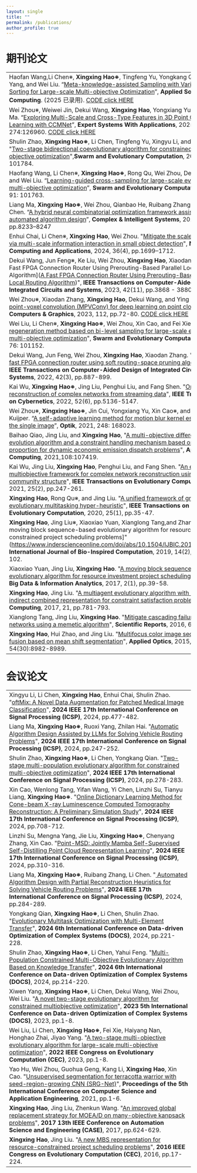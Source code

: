 ```yaml
---
layout: single
title: ""
permalink: /publications/
author_profile: true
---
```

期刊论文
===

| |
| :---- |
|Haofan Wang,Li Chen※, **Xingxing Hao※**, Tingfeng Yu, Yongkang Qian,Ruoxi Yang, and Wei Liu. “[Meta-knowledge-assisted Sampling with Variable Sorting for Large-scale Multi-objective Optimization]( )”, **Applied Soft Computing**. (2025 已录用). [CODE click HERE]( )|
|Wei Zhou※, Weiwei Jin, Dekui Wang, **Xingxing Hao**, Yongxiang Yu, Caiwen Ma. “[Exploring Multi-Scale and Cross-Type Features in 3D Point Cloud Learning with CCMNet](https://www.sciencedirect.com/science/article/pii/S0957417425005822)”, **Expert Systems With Applications**, 2025, 274:126960. [CODE click HERE]( ) |
|Shulin Zhao, **Xingxing Hao※**, Li Chen, Tingfeng Yu, Xingyu Li, and Wei Liu. "[Two-stage bidirectional coevolutionary algorithm for constrained multi-objective optimization](https://www.sciencedirect.com/science/article/pii/S2210650224003225)",**Swarm and Evolutionary Computation**, 2025, 92: 101784.|
|Haofang Wang, Li Chen※, **Xingxing Hao※**, Rong Qu, Wei Zhou, Dekui Wang, and Wei Liu. “[Learning-guided cross-sampling for large-scale evolutionary multi-objective optimization](https://www.sciencedirect.com/science/article/pii/S2210650224003018 )”, **Swarm and Evolutionary Computation**, 2024, 91: 101763.|
|Liang Ma, **Xingxing Hao※**, Wei Zhou, Qianbao He, Ruibang Zhang, and Li Chen. “[A hybrid neural combinatorial optimization framework assisted by automated algorithm design](https://link.springer.com/article/10.1007/s40747-024-01600-2)”, **Complex & Intelligent Systems**, 2024, 10(6), pp.8233–8247|
|Enhui Chai, Li Chen※, **Xingxing Hao**, Wei Zhou. "[Mitigate the scale imbalance via multi-scale information interaction in small object detection](https://link.springer.com/article/10.1007/s00521-023-09122-7)", **Neural Computing and Applications**, 2024, 36(4), pp.1699–1712.|
| Dekui Wang, Jun Feng※, Ke Liu, Wei Zhou, **Xingxing Hao**, Xiaodan Zhang. "[A Fast FPGA Connection Router Using Prerouting-Based Parallel Local Routing Algorithm]([A Fast FPGA Connection Router Using Prerouting-Based Parallel Local Routing Algorithm](https://ieeexplore.ieee.org/abstract/document/10122622))", **IEEE Transactions on Computer-Aided Design of Integrated Circuits and Systems**, 2023, 42(11), pp.3868 - 3880.|
| Wei Zhou※, Xiaodan Zhang, **Xingxing Hao**, Dekui Wang, and Ying He. “[Multi point-voxel convolution (MPVConv) for deep learning on point clouds]( https://www.sciencedirect.com/science/article/pii/S0097849323000377)”, **Computers & Graphics**, 2023, 112, pp.72-80. [CODE click HERE]( ) |
| Wei Liu, Li Chen※, **Xingxing Hao※**, Wei Zhou, Xin Cao, and Fei Xie. "[Offspring regeneration method based on bi-level sampling for large-scale evolutionary multi-objective optimization](https://www.sciencedirect.com/science/article/pii/S2210650222001201)", **Swarm and Evolutionary Computation**, 2022, 76: 101152.|
|Dekui Wang, Jun Feng, Wei Zhou, **Xingxing Hao**, Xiaodan Zhang. "[FCRoute: A fast FPGA connection router using soft routing-space pruning algorithm](https://ieeexplore.ieee.org/abstract/document/9816052)", **IEEE Transactions on Computer-Aided Design of Integrated Circuits and Systems**, 2022, 42(3), pp.887-899.|
|Kai Wu, **Xingxing Hao※**, Jing Liu, Penghui Liu, and Fang Shen. "[Online reconstruction of complex networks from streaming data](https://ieeexplore.ieee.org/abstract/document/9248610)", **IEEE Transactions on Cybernetics**, 2022, 52(6), pp.5136-5147.|
|Wei Zhou※, **Xingxing Hao※**, Jin Cui, Yongxiang Yu, Xin Cao※, and Arjan Kuijper. “[A self-adaptive learning method for motion blur kernel estimation of the single image](https://www.sciencedirect.com/science/article/pii/S0030402621015849)”, **Optik**, 2021, 248: 168023.|
|Baihao Qiao, Jing Liu, and **Xingxing Hao**, "[A multi-objective differential evolution algorithm and a constraint handling mechanism based on variables proportion for dynamic economic emission dispatch problems](https://www.sciencedirect.com/science/article/pii/S1568494621003422)", **Applied Soft Computing**, 2021,108:107419.|
|Kai Wu, Jing Liu, **Xingxing Hao**, Penghui Liu, and Fang Shen. "[An evolutionary multiobjective framework for complex network reconstruction using community structure](https://ieeexplore.ieee.org/abstract/document/9180296)", **IEEE Transactions on Evolutionary Computation**, 2021, 25(2), pp.247-261.|
|**Xingxing Hao**, Rong Qu※, and Jing Liu. "[A unified framework of graph-based evolutionary multitasking hyper-heuristic](https://ieeexplore.ieee.org/abstract/document/9084121)", **IEEE Transactions on Evolutionary Computation**, 2020, 25(1), pp.35-47.|
|**Xingxing Hao**, Jing Liu※, Xiaoxiao Yuan, Xianglong Tang,and  Zhangtao Li. "[A moving block sequence-based evolutionary algorithm for resource-constrained project scheduling problems]"(https://www.inderscienceonline.com/doi/abs/10.1504/IJBIC.2019.101631), **International Journal of Bio-Inspired Computation**, 2019, 14(2), pp.85-102.|
|Xiaoxiao Yuan, Jing Liu, **Xingxing Hao**. "[A moving block sequence-based evolutionary algorithm for resource investment project scheduling problems]()", **Big Data & Information Analytics**, 2017, 2(1), pp.39-58.|
|**Xingxing Hao**, Jing Liu. "[A multiagent evolutionary algorithm with direct and indirect combined representation for constraint satisfaction problems](https://link.springer.com/article/10.1007/s00500-015-1815-1)", **Soft Computing**, 2017, 21, pp.781-793.|
|Xianglong Tang, Jing Liu, **Xingxing Hao**. "[Mitigate cascading failures on networks using a memetic algorithm]()", **Scientific Reports**, 2016, 6(1):38713.|
|**Xingxing Hao**, Hui Zhao, and Jing Liu. "[Multifocus color image sequence fusion based on mean shift segmentation](https://opg.optica.org/ao/abstract.cfm?uri=ao-54-30-8982)", **Applied Optics**, 2015, 54(30):8982-8989.|

会议论文
===

|  |
| :---- |
|Xingyu Li, Li Chen, **Xingxing Hao**, Enhui Chai, Shulin Zhao. "[oftMix: A Novel Data Augmentation for Patched Medical Image Classification](https://ieeexplore.ieee.org/abstract/document/10846459)", **2024 IEEE 17th International Conference on Signal Processing (ICSP)**, 2024, pp.477-482.|
|Liang Ma, **Xingxing Hao※**, Ruoxi Yang, Zhilan Hai. "[Automatic Algorithm Design Assisted by LLMs for Solving Vehicle Routing Problems](247-252)", **2024 IEEE 17th International Conference on Signal Processing (ICSP)**, 2024, pp.247-252. |
|Shulin Zhao, **Xingxing Hao※**, Li Chen, Yongkang Qian. "[Two-stage multi-population evolutionary algorithm for constrained multi-objective optimization](278-283)", **2024 IEEE 17th International Conference on Signal Processing (ICSP)**, 2024, pp.278-283. |
|Xin Cao, Wenlong Tang, Yifan Wang, Yi Chen, Linzhi Su, Tianyu Liang, **Xingxing Hao※**. "[Online Dictionary Learning Method for Cone-beam X-ray Luminescence Computed Tomography Reconstruction: A Preliminary Simulation Study](https://ieeexplore.ieee.org/abstract/document/10846625)", **2024 IEEE 17th International Conference on Signal Processing (ICSP)**, 2024, pp.708-712.|
|Linzhi Su, Mengna Yang, Jie Liu, **Xingxing Hao※**, Chenyang Zhang, Xin Cao. "[Point-MSD: Jointly Mamba Self-Supervised Self-Distilling Point Cloud Representation Learning]()", **2024 IEEE 17th International Conference on Signal Processing (ICSP)**, 2024, pp.310-316.|
|Liang Ma, **Xingxing Hao※**, Ruibang Zhang, Li Chen. "[	Automated Algorithm Design with Partial Reconstruction Heuristics for Solving Vehicle Routing Problems]()", **2024 IEEE 17th International Conference on Signal Processing (ICSP)**, 2024, pp.284-289.|
|Yongkang Qian, **Xingxing Hao※**, Li Chen, Shulin Zhao. "[Evolutionary Multitask Optimization with Multi-Element Transfer](https://ieeexplore.ieee.org/abstract/document/10704259)", **2024 6th International Conference on Data-driven Optimization of Complex Systems (DOCS)**, 2024, pp.221-228.|
|Shulin Zhao, **Xingxing Hao※**, Li Chen, Yahui Feng. "[Multi-Population Constrained Multi-Objective Evolutionary Algorithm Based on Knowledge Transfer](https://ieeexplore.ieee.org/abstract/document/10704519)", **2024 6th International Conference on Data-driven Optimization of Complex Systems (DOCS)**, 2024, pp.214-220.|
|Xiwen Yang, **Xingxing Hao※**, Li Chen, Dekui Wang, Wei Zhou, Wei Liu. "[A novel two-stage evolutionary algorithm for constrained multiobjective optimization](https://ieeexplore.ieee.org/abstract/document/10294922)", **2023 5th International Conference on Data-driven Optimization of Complex Systems (DOCS)**, 2023, pp.1-8.|
|Wei Liu, Li Chen, **Xingxing Hao※**, Fei Xie, Haiyang Nan, Honghao Zhai, Jiyao Yang. "[A two-stage multi-objective evolutionary algorithm for large-scale multi-objective optimization](https://ieeexplore.ieee.org/abstract/document/9870333)", **2022 IEEE Congress on Evolutionary Computation (CEC)**, 2023, pp.1-8.|
|Yao Hu, Wei Zhou, Guohua Geng, Kang Li, **Xingxing Hao**, Xin Cao. "[Unsupervised segmentation for terracotta warrior with seed-region-growing CNN (SRG-Net)](https://dl.acm.org/doi/abs/10.1145/3487075.3487092)", **Proceedings of the 5th International Conference on Computer Science and Application Engineering**, 2021, pp.1-6.|
|**Xingxing Hao**, Jing Liu, Zhenkun Wang. "[An improved global replacement strategy for MOEA/D on many-objective kanpsack problems](https://ieeexplore.ieee.org/abstract/document/8256172)", **2017 13th IEEE Conference on Automation Science and Engineering (CASE)**, 2017, pp.624-629.|
|**Xingxing Hao**, Jing Liu. "[A new MBS representation for resource-constrained project scheduling problems](https://ieeexplore.ieee.org/abstract/document/7743798)", **2016 IEEE Congress on Evolutionary Computation (CEC)**, 2016, pp.17-224.|





































































